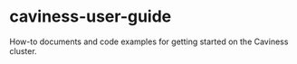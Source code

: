 # caviness-user-guide
How-to documents and code examples for getting started on the Caviness cluster.
